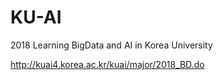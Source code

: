 # KU-AI
2018 Learning BigData and AI in Korea University

http://kuai4.korea.ac.kr/kuai/major/2018_BD.do
